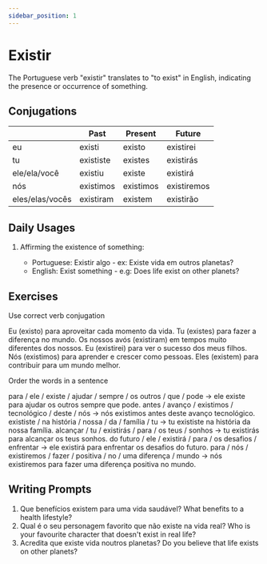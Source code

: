 ```yaml
---
sidebar_position: 1
---
```


# Existir

The Portuguese verb "existir" translates to "to exist" in English, indicating the presence or occurrence of something.

## Conjugations

|                 | Past      | Present   | Future      |
| --------------- | --------- | --------- | ----------- |
| eu              | existi    | existo    | existirei   |
| tu              | exististe | existes   | existirás   |
| ele/ela/você    | existiu   | existe    | existirá    |
| nós             | existimos | existimos | existiremos |
| eles/elas/vocês | existiram | existem   | existirão   |

## Daily Usages

1. Affirming the existence of something:

   - Portuguese: Existir algo - ex: Existe vida em outros planetas?
   - English: Exist something - e.g: Does life exist on other planets?

## Exercises

Use correct verb conjugation

Eu (existo) para aproveitar cada momento da vida.
Tu (existes) para fazer a diferença no mundo.
Os nossos avós (existiram) em tempos muito diferentes dos nossos.
Eu (existirei) para ver o sucesso dos meus filhos.
Nós (existimos) para aprender e crescer como pessoas.
Eles (existem) para contribuir para um mundo melhor.

Order the words in a sentence

para / ele / existe / ajudar / sempre / os outros / que / pode -> ele existe para ajudar os outros sempre que pode.
antes / avanço / existimos / tecnológico / deste / nós -> nós existimos antes deste avanço tecnológico.
exististe / na história / nossa / da / família / tu -> tu exististe na história da nossa família.
alcançar / tu / existirás / para / os teus / sonhos -> tu existirás para alcançar os teus sonhos.
do futuro / ele / existirá / para / os desafios / enfrentar -> ele existirá para enfrentar os desafios do futuro.
para / nós / existiremos / fazer / positiva / no / uma diferença / mundo -> nós existiremos para fazer uma diferença positiva no mundo.

## Writing Prompts

1. Que benefícios existem para uma vida saudável? What benefits to a health lifestyle?
2. Qual é o seu personagem favorito que não existe na vida real? Who is your favourite character that doesn't exist in real life?
3. Acredita que existe vida noutros planetas? Do you believe that life exists on other planets?
